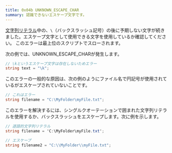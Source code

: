 ```yaml
---
title: 0x04b UNKNOWN_ESCAPE_CHAR
summary: 認識できないエスケープ文字です。
---
```


[文字列リテラル](../api/string/index.md)中の、`\`（バックスラッシュ記号）の後に予期しない文字が続きました。エスケープ文字として使用できる文字を使用しているか確認してください。
このエラーは最上位のスクリプトでスローされます。

次の例では、UNKNOWN_ESCAPE_CHARが発生します。

```cs title="AliceScript"
// \kというエスケープ文字は存在しないためエラー
string text = "\k";
```

このエラーの一般的な原因は、次の例のようにファイル名で円記号が使用されているがエスケープされていないことです。

```cs title="AliceScript"
// これはエラー
string filename = "C:\MyFolder\myFile.txt";
```

このエラーを解決するには、シングルクオーテーションで囲まれた文字列リテラルを使用するか、バックスラッシュをエスケープします。次に例を示します。

```cs title="AliceScript"
// 逐語的文字列リテラル
string filename = 'C:\MyFolder\myFile.txt';

// エスケープ
string filename2 = "C:\\MyFolder\\myFile.txt";
```